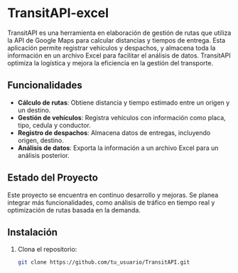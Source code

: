 # TransitAPI-excel

TransitAPI es una herramienta en elaboración de gestión de rutas que utiliza la API de Google Maps para calcular distancias y tiempos de entrega. Esta aplicación permite registrar vehículos y despachos, y almacena toda la información en un archivo Excel para facilitar el análisis de datos. TransitAPI optimiza la logística y mejora la eficiencia en la gestión del transporte.

## Funcionalidades

- **Cálculo de rutas**: Obtiene distancia y tiempo estimado entre un origen y un destino.
- **Gestión de vehículos**: Registra vehículos con información como placa, tipo, cedula y conductor.
- **Registro de despachos**: Almacena datos de entregas, incluyendo origen, destino.
- **Análisis de datos**: Exporta la información a un archivo Excel para un análisis posterior.

## Estado del Proyecto

Este proyecto se encuentra en continuo desarrollo y mejoras. Se planea integrar más funcionalidades, como análisis de tráfico en tiempo real y optimización de rutas basada en la demanda.

## Instalación

1. Clona el repositorio:
   ```bash
   git clone https://github.com/tu_usuario/TransitAPI.git

